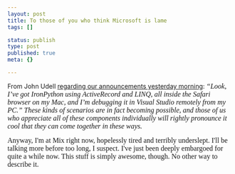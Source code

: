 ```yaml
--- 
layout: post
title: To those of you who think Microsoft is lame
tags: []

status: publish
type: post
published: true
meta: {}

---
```

From John Udell <a href="http://blog.jonudell.net/2007/04/30/a-conversation-with-john-lam-about-the-dynamic-language-runtime-silverlight-and-ruby/">regarding our announcements yesterday morning</a>: <span style="font-size: 12pt; font-family: 'Calibri','sans-serif'"><em>“Look, I’ve got IronPython using ActiveRecord and LINQ, all inside the Safari browser on my Mac, and I’m debugging it in Visual Studio remotely from my PC.” These kinds of scenarios are in fact becoming possible, and those of us who appreciate all of these components individually will rightly pronounce it cool that they can come together in these ways. </em></span>

  <span style="font-size: 12pt; font-family: 'Calibri','sans-serif'">Anyway, I'm at Mix right now, hopelessly tired and terribly underslept. I'll be talking more before too long, I suspect. I've just been deeply embargoed for quite a while now. This stuff is simply awesome, though. No other way to describe it.</span>
